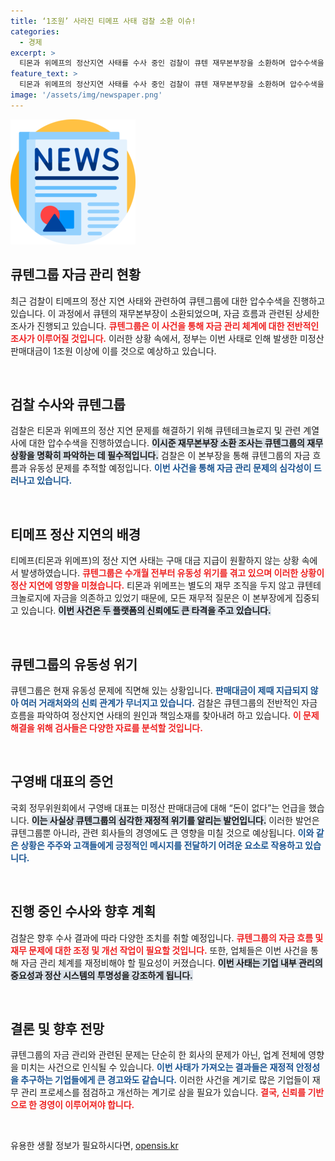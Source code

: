 ```yaml
---
title: ‘1조원’ 사라진 티메프 사태 검찰 소환 이슈!
categories:
  - 경제
excerpt: >
  티몬과 위메프의 정산지연 사태를 수사 중인 검찰이 큐텐 재무본부장을 소환하며 압수수색을 이어가고 있습니다. 큐텐그룹 자금 흐름의 실체가 드러날지 세간의 관심이 집중되고 있습니다.
feature_text: >
  티몬과 위메프의 정산지연 사태를 수사 중인 검찰이 큐텐 재무본부장을 소환하며 압수수색을 이어가고 있습니다. 큐텐그룹 자금 흐름의 실체가 드러날지 세간의 관심이 집중되고 있습니다.
image: '/assets/img/newspaper.png'
---
```


<p><img src="/assets/img/newspaper.png" alt="kimp 속보" /></p>

<h2 data-ke-size="size26">큐텐그룹 자금 관리 현황</h2>

<p data-ke-size="size16">최근 검찰이 티메프의 정산 지연 사태와 관련하여 큐텐그룹에 대한 압수수색을 진행하고 있습니다. 이 과정에서 큐텐의 재무본부장이 소환되었으며, 자금 흐름과 관련된 상세한 조사가 진행되고 있습니다. <b><span style="color: #ee2323;">큐텐그룹은 이 사건을 통해 자금 관리 체계에 대한 전반적인 조사가 이루어질 것입니다.</span></b> 이러한 상황 속에서, 정부는 이번 사태로 인해 발생한 미정산 판매대금이 1조원 이상에 이를 것으로 예상하고 있습니다.</p>

<p data-ke-size="size16">&nbsp;</p>

<h2 data-ke-size="size26">검찰 수사와 큐텐그룹</h2>

<p data-ke-size="size16">검찰은 티몬과 위메프의 정산 지연 문제를 해결하기 위해 큐텐테크놀로지 및 관련 계열사에 대한 압수수색을 진행하였습니다. <b><span style="background-color: #21538527;">이시준 재무본부장 소환 조사는 큐텐그룹의 재무 상황을 명확히 파악하는 데 필수적입니다.</span></b> 검찰은 이 본부장을 통해 큐텐그룹의 자금 흐름과 유동성 문제를 추적할 예정입니다. <b><span style="color: #1a5490;">이번 사건을 통해 자금 관리 문제의 심각성이 드러나고 있습니다.</span></b></p>

<p data-ke-size="size16">&nbsp;</p>

<h2 data-ke-size="size26">티메프 정산 지연의 배경</h2>

<p data-ke-size="size16">티메프(티몬과 위메프)의 정산 지연 사태는 구매 대금 지급이 원활하지 않는 상황 속에서 발생하였습니다. <b><span style="color: #ee2323;">큐텐그룹은 수개월 전부터 유동성 위기를 겪고 있으며 이러한 상황이 정산 지연에 영향을 미쳤습니다.</span></b> 티몬과 위메프는 별도의 재무 조직을 두지 않고 큐텐테크놀로지에 자금을 의존하고 있었기 때문에, 모든 재무적 질문은 이 본부장에게 집중되고 있습니다. <b><span style="background-color: #21538527;">이번 사건은 두 플랫폼의 신뢰에도 큰 타격을 주고 있습니다.</span></b></p>

<p data-ke-size="size16">&nbsp;</p>

<h2 data-ke-size="size26">큐텐그룹의 유동성 위기</h2>

<p data-ke-size="size16">큐텐그룹은 현재 유동성 문제에 직면해 있는 상황입니다. <b><span style="color: #1a5490;">판매대금이 제때 지급되지 않아 여러 거래처와의 신뢰 관계가 무너지고 있습니다.</span></b> 검찰은 큐텐그룹의 전반적인 자금 흐름을 파악하여 정산지연 사태의 원인과 책임소재를 찾아내려 하고 있습니다. <b><span style="color: #ee2323;">이 문제 해결을 위해 검사들은 다양한 자료를 분석할 것입니다.</span></b></p>

<p data-ke-size="size16">&nbsp;</p>

<h2 data-ke-size="size26">구영배 대표의 증언</h2>

<p data-ke-size="size16">국회 정무위원회에서 구영배 대표는 미정산 판매대금에 대해 “돈이 없다”는 언급을 했습니다. <b><span style="background-color: #21538527;">이는 사실상 큐텐그룹의 심각한 재정적 위기를 알리는 발언입니다.</span></b> 이러한 발언은 큐텐그룹뿐 아니라, 관련 회사들의 경영에도 큰 영향을 미칠 것으로 예상됩니다. <b><span style="color: #1a5490;">이와 같은 상황은 주주와 고객들에게 긍정적인 메시지를 전달하기 어려운 요소로 작용하고 있습니다.</span></b></p>

<p data-ke-size="size16">&nbsp;</p>

<h2 data-ke-size="size26">진행 중인 수사와 향후 계획</h2>

<p data-ke-size="size16">검찰은 향후 수사 결과에 따라 다양한 조치를 취할 예정입니다. <b><span style="color: #ee2323;">큐텐그룹의 자금 흐름 및 재무 문제에 대한 조정 및 개선 작업이 필요할 것입니다.</span></b> 또한, 업체들은 이번 사건을 통해 자금 관리 체계를 재정비해야 할 필요성이 커졌습니다. <b><span style="background-color: #21538527;">이번 사태는 기업 내부 관리의 중요성과 정산 시스템의 투명성을 강조하게 됩니다.</span></b></p>

<p data-ke-size="size16">&nbsp;</p>

<h2 data-ke-size="size26">결론 및 향후 전망</h2>

<p data-ke-size="size16">큐텐그룹의 자금 관리와 관련된 문제는 단순히 한 회사의 문제가 아닌, 업계 전체에 영향을 미치는 사건으로 인식될 수 있습니다. <b><span style="color: #1a5490;">이번 사태가 가져오는 결과들은 재정적 안정성을 추구하는 기업들에게 큰 경고와도 같습니다.</span></b> 이러한 사건을 계기로 많은 기업들이 재무 관리 프로세스를 점검하고 개선하는 계기로 삼을 필요가 있습니다. <b><span style="color: #ee2323;">결국, 신뢰를 기반으로 한 경영이 이루어져야 합니다.</span></b></p>

<p data-ke-size="size16">&nbsp;</p>
유용한 생활 정보가 필요하시다면, <a href="https://opensis.kr" rel="dofollow">opensis.kr</a>


